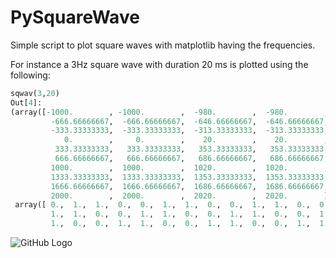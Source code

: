 # PySquareWave
Simple script to plot square waves with matplotlib having the frequencies.

For instance a 3Hz square wave with duration 20 ms is plotted using the following:


```python
sqwav(3,20)
Out[4]: 
(array([-1000.        , -1000.        ,  -980.        ,  -980.        ,
         -666.66666667,  -666.66666667,  -646.66666667,  -646.66666667,
         -333.33333333,  -333.33333333,  -313.33333333,  -313.33333333,
            0.        ,     0.        ,    20.        ,    20.        ,
          333.33333333,   333.33333333,   353.33333333,   353.33333333,
          666.66666667,   666.66666667,   686.66666667,   686.66666667,
         1000.        ,  1000.        ,  1020.        ,  1020.        ,
         1333.33333333,  1333.33333333,  1353.33333333,  1353.33333333,
         1666.66666667,  1666.66666667,  1686.66666667,  1686.66666667,
         2000.        ,  2000.        ,  2020.        ,  2020.        ]),
 array([ 0.,  1.,  1.,  0.,  0.,  1.,  1.,  0.,  0.,  1.,  1.,  0.,  0.,
         1.,  1.,  0.,  0.,  1.,  1.,  0.,  0.,  1.,  1.,  0.,  0.,  1.,
         1.,  0.,  0.,  1.,  1.,  0.,  0.,  1.,  1.,  0.,  0.,  1.,  1.,  0.]))

```

![GitHub Logo](C:\Users\OPdaTe\Desktop\output.png)
